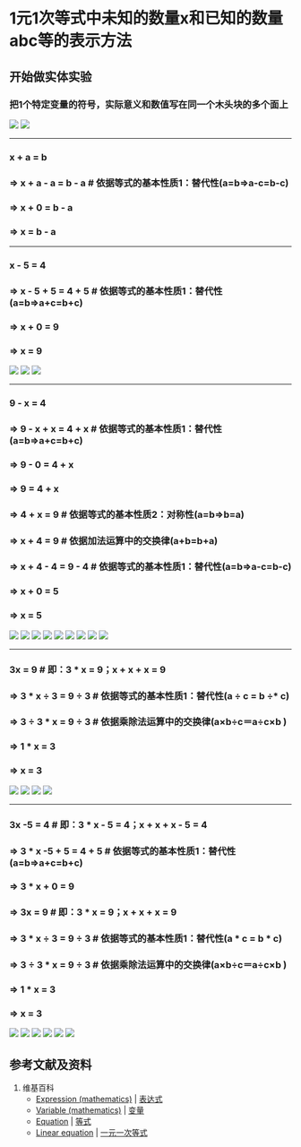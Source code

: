 # 1元1次等式中未知的数量x和已知的数量abc等的表示方法

## 开始做实体实验

###  把1个特定变量的符号，实际意义和数值写在同一个木头块的多个面上
![](/images/函数和极限/n个未知数和n次幂的等式/1元1次等式中未知的数量x和已知的数量abc等的表示方法/0a1.jpg)
![](/images/函数和极限/n个未知数和n次幂的等式/1元1次等式中未知的数量x和已知的数量abc等的表示方法/0a2.jpg)

----------------------------------------
### x + a = b 
### => x + a - a = b - a   # 依据等式的基本性质1：替代性(a=b=>a-c=b-c)
### => x + 0 = b - a
### => x = b - a
--------------------------------------
### x - 5 = 4 
### => x - 5 + 5 = 4 + 5  # 依据等式的基本性质1：替代性(a=b=>a+c=b+c)
### => x + 0 = 9
### => x = 9

![](/images/函数和极限/n个未知数和n次幂的等式/1元1次等式中未知的数量x和已知的数量abc等的表示方法/1a1.jpg)
![](/images/函数和极限/n个未知数和n次幂的等式/1元1次等式中未知的数量x和已知的数量abc等的表示方法/1a2.jpg)
![](/images/函数和极限/n个未知数和n次幂的等式/1元1次等式中未知的数量x和已知的数量abc等的表示方法/1a3.jpg)

---------------------------
### 9 - x = 4 
### => 9 - x + x = 4 + x   # 依据等式的基本性质1：替代性(a=b=>a+c=b+c)
### => 9 - 0 = 4 + x 
### => 9 = 4 + x 
### => 4 + x = 9 	    # 依据等式的基本性质2：对称性(a=b=>b=a)
### => x + 4 = 9 	    # 依据加法运算中的交换律(a+b=b+a)
### => x + 4 - 4 = 9 - 4    # 依据等式的基本性质1：替代性(a=b=>a-c=b-c)
### => x + 0 = 5
### => x = 5

![](/images/函数和极限/n个未知数和n次幂的等式/1元1次等式中未知的数量x和已知的数量abc等的表示方法/2a1.jpg)
![](/images/函数和极限/n个未知数和n次幂的等式/1元1次等式中未知的数量x和已知的数量abc等的表示方法/2a2.jpg)
![](/images/函数和极限/n个未知数和n次幂的等式/1元1次等式中未知的数量x和已知的数量abc等的表示方法/2a3.jpg)
![](/images/函数和极限/n个未知数和n次幂的等式/1元1次等式中未知的数量x和已知的数量abc等的表示方法/2a4.jpg)
![](/images/函数和极限/n个未知数和n次幂的等式/1元1次等式中未知的数量x和已知的数量abc等的表示方法/2a5.jpg)
![](/images/函数和极限/n个未知数和n次幂的等式/1元1次等式中未知的数量x和已知的数量abc等的表示方法/2a6.jpg)
![](/images/函数和极限/n个未知数和n次幂的等式/1元1次等式中未知的数量x和已知的数量abc等的表示方法/2a7.jpg)
![](/images/函数和极限/n个未知数和n次幂的等式/1元1次等式中未知的数量x和已知的数量abc等的表示方法/2a8.jpg)
![](/images/函数和极限/n个未知数和n次幂的等式/1元1次等式中未知的数量x和已知的数量abc等的表示方法/2a9.jpg)

------------------------
### 3x = 9 		    # 即：3 * x = 9；x + x + x = 9
### => 3 * x ÷ 3 = 9 ÷ 3   # 依据等式的基本性质1：替代性(a ÷  c = b ÷* c)
### => 3 ÷ 3 * x  = 9 ÷ 3  # 依据乘除法运算中的交换律(a×b÷c＝a÷c×b )
### => 1 * x = 3 	   
### => x = 3
![](/images/函数和极限/n个未知数和n次幂的等式/1元1次等式中未知的数量x和已知的数量abc等的表示方法/3a1.jpg)
![](/images/函数和极限/n个未知数和n次幂的等式/1元1次等式中未知的数量x和已知的数量abc等的表示方法/3a2.jpg)
![](/images/函数和极限/n个未知数和n次幂的等式/1元1次等式中未知的数量x和已知的数量abc等的表示方法/3a3.jpg)
![](/images/函数和极限/n个未知数和n次幂的等式/1元1次等式中未知的数量x和已知的数量abc等的表示方法/3a4.jpg)

------------------------

### 3x -5 = 4		         # 即：3 * x - 5 = 4；x + x + x - 5 = 4
### => 3 * x -5 + 5 = 4 + 5    # 依据等式的基本性质1：替代性(a=b=>a+c=b+c)
### => 3 * x + 0 = 9
### => 3x = 9 		    # 即：3 * x = 9；x + x + x = 9
### => 3 * x ÷ 3 = 9 ÷ 3   # 依据等式的基本性质1：替代性(a * c = b * c)
### => 3 ÷ 3 * x  = 9 ÷ 3  # 依据乘除法运算中的交换律(a×b÷c＝a÷c×b )
### => 1 * x = 3 	   
### => x = 3

![](/images/函数和极限/n个未知数和n次幂的等式/1元1次等式中未知的数量x和已知的数量abc等的表示方法/4a1.jpg)
![](/images/函数和极限/n个未知数和n次幂的等式/1元1次等式中未知的数量x和已知的数量abc等的表示方法/4a2.jpg)
![](/images/函数和极限/n个未知数和n次幂的等式/1元1次等式中未知的数量x和已知的数量abc等的表示方法/4a3.jpg)
![](/images/函数和极限/n个未知数和n次幂的等式/1元1次等式中未知的数量x和已知的数量abc等的表示方法/4a4.jpg)
![](/images/函数和极限/n个未知数和n次幂的等式/1元1次等式中未知的数量x和已知的数量abc等的表示方法/4a5.jpg)
![](/images/函数和极限/n个未知数和n次幂的等式/1元1次等式中未知的数量x和已知的数量abc等的表示方法/4a6.jpg)

## 参考文献及资料

1. 维基百科
	- [Expression (mathematics)](https://en.wikipedia.org/wiki/Expression_(mathematics)) | [表达式](https://zh.wikipedia.org/wiki/%E8%A1%A8%E9%81%94%E5%BC%8F) 
	- [Variable (mathematics)](https://en.wikipedia.org/wiki/Variable_(mathematics)) | [变量](https://zh.wikipedia.org/wiki/%E8%AE%8A%E6%95%B8) 
	- [Equation](https://en.wikipedia.org/wiki/Equation) | [等式](https://zh.wikipedia.org/wiki/%E6%96%B9%E7%A8%8B) 
	- [Linear equation](https://en.wikipedia.org/wiki/Linear_equation) | [一元一次等式](https://zh.wikipedia.org/wiki/%E4%B8%80%E6%AC%A1%E6%96%B9%E7%A8%8B#%E4%B8%80%E5%85%83%E4%B8%80%E6%AC%A1%E6%96%B9%E7%A8%8B%E5%BC%8F) 